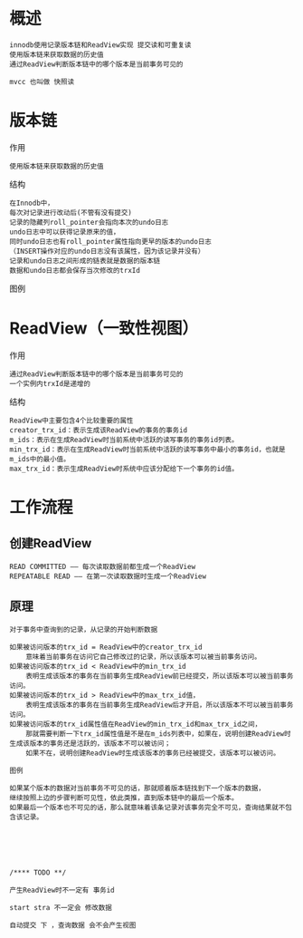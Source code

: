 

# 概述

    innodb使用记录版本链和ReadView实现 提交读和可重复读
    使用版本链来获取数据的历史值
    通过ReadView判断版本链中的哪个版本是当前事务可见的
    
    mvcc 也叫做 快照读


# 版本链

作用

    使用版本链来获取数据的历史值

结构

    在Innodb中，
    每次对记录进行改动后(不管有没有提交)
    记录的隐藏列roll_pointer会指向本次的undo日志
    undo日志中可以获得记录原来的值，
    同时undo日志也有roll_pointer属性指向更早的版本的undo日志
    （INSERT操作对应的undo日志没有该属性，因为该记录并没有）
    记录和undo日志之间形成的链表就是数据的版本链
    数据和undo日志都会保存当次修改的trxId
    

图例


# ReadView（一致性视图）

作用

    通过ReadView判断版本链中的哪个版本是当前事务可见的
    一个实例内trxId是递增的

结构

    ReadView中主要包含4个比较重要的属性
    creator_trx_id：表示生成该ReadView的事务的事务id
    m_ids：表示在生成ReadView时当前系统中活跃的读写事务的事务id列表。
    min_trx_id：表示在生成ReadView时当前系统中活跃的读写事务中最小的事务id，也就是m_ids中的最小值。
    max_trx_id：表示生成ReadView时系统中应该分配给下一个事务的id值。

    

# 工作流程

## 创建ReadView

    READ COMMITTED —— 每次读取数据前都生成一个ReadView
    REPEATABLE READ —— 在第一次读取数据时生成一个ReadView



## 原理

    对于事务中查询到的记录，从记录的开始判断数据
    
    如果被访问版本的trx_id = ReadView中的creator_trx_id
        意味着当前事务在访问它自己修改过的记录，所以该版本可以被当前事务访问。
    如果被访问版本的trx_id < ReadView中的min_trx_id
        表明生成该版本的事务在当前事务生成ReadView前已经提交，所以该版本可以被当前事务访问。
    如果被访问版本的trx_id > ReadView中的max_trx_id值，
        表明生成该版本的事务在当前事务生成ReadView后才开启，所以该版本不可以被当前事务访问。
    如果被访问版本的trx_id属性值在ReadView的min_trx_id和max_trx_id之间，
        那就需要判断一下trx_id属性值是不是在m_ids列表中，如果在，说明创建ReadView时生成该版本的事务还是活跃的，该版本不可以被访问；
        如果不在，说明创建ReadView时生成该版本的事务已经被提交，该版本可以被访问。
        
    图例        

    如果某个版本的数据对当前事务不可见的话，那就顺着版本链找到下一个版本的数据，
    继续按照上边的步骤判断可见性，依此类推，直到版本链中的最后一个版本。
    如果最后一个版本也不可见的话，那么就意味着该条记录对该事务完全不可见，查询结果就不包含该记录。






    /**** TODO **/
    
    产生ReadView时不一定有 事务id  
    
    start stra 不一定会 修改数据
    
    自动提交 下 ，查询数据 会不会产生视图 


